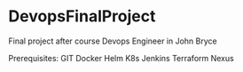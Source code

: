 # DevopsFinalProject
Final project after course Devops Engineer in John Bryce


Prerequisites:
GIT
Docker
Helm
K8s
Jenkins
Terraform
Nexus
